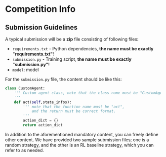 # Competition Info

## Submission Guidelines

A typical submission will be a **zip** file consisting of following files:

* `requirements.txt` - Python dependencies, **the name must be exactly "requirements.txt"**!
* `submission.py` - Training script, **the name must be exactly "submission.py"**!
* `model`: model

For the `submission.py` file, the content should be like this:

```python
class CustomAgent:
    ''' Custom agent class, note that the class name must be "CustomAgent",
    '''
    def act(self,state_infos):
        ''' note that the function name must be "act",
            and the return must be correct format.
        '''
        action_dict = {}
        return action_dict
```

In addition to the aforementioned mandatory content, you can freely define other content. We have provided two sample submission files; one is a random strategy, and the other is an RL baseline strategy, which you can refer to as needed.